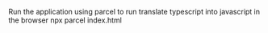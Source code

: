 Run the application using parcel to run translate typescript into javascript in the browser
npx parcel index.html

